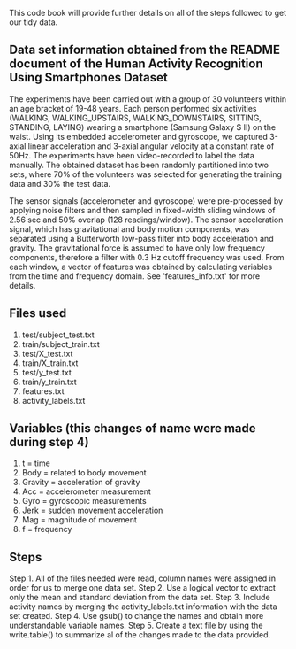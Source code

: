 This code book will provide further details on all of the steps followed to get our tidy data.

## Data set information obtained from the README document of the Human Activity Recognition Using Smartphones Dataset

The experiments have been carried out with a group of 30 volunteers within an age bracket of 19-48 years. 
Each person performed six activities (WALKING, WALKING_UPSTAIRS, WALKING_DOWNSTAIRS, SITTING, STANDING, LAYING) 
wearing a smartphone (Samsung Galaxy S II) on the waist. Using its embedded accelerometer and gyroscope, we 
captured 3-axial linear acceleration and 3-axial angular velocity at a constant rate of 50Hz. The experiments 
have been video-recorded to label the data manually. The obtained dataset has been randomly partitioned into two 
sets, where 70% of the volunteers was selected for generating the training data and 30% the test data. 

The sensor signals (accelerometer and gyroscope) were pre-processed by applying noise filters and then sampled 
in fixed-width sliding windows of 2.56 sec and 50% overlap (128 readings/window). The sensor acceleration signal, 
which has gravitational and body motion components, was separated using a Butterworth low-pass filter into body 
acceleration and gravity. The gravitational force is assumed to have only low frequency components, therefore a 
filter with 0.3 Hz cutoff frequency was used. From each window, a vector of features was obtained by calculating 
variables from the time and frequency domain. See 'features_info.txt' for more details. 

## Files used

1. test/subject_test.txt
2. train/subject_train.txt
3. test/X_test.txt
4. train/X_train.txt
5. test/y_test.txt
6. train/y_train.txt
7. features.txt
8. activity_labels.txt

## Variables (this changes of name were made during step 4)
1. t = time
2. Body = related to body movement
3. Gravity = acceleration of gravity
4. Acc = accelerometer measurement
5. Gyro = gyroscopic measurements
6. Jerk = sudden movement acceleration
7. Mag = magnitude of movement
8. f = frequency

## Steps

Step 1. All of the files needed were read, column names were assigned in order for us to merge one data set.
Step 2. Use a logical vector to extract only the mean and standard deviation from the data set.
Step 3. Include activity names by merging the activity_labels.txt information with the data set created.
Step 4. Use gsub() to change the names and obtain more understandable variable names.
Step 5. Create a text file by using the write.table() to summarize al of the changes made to the data provided.
